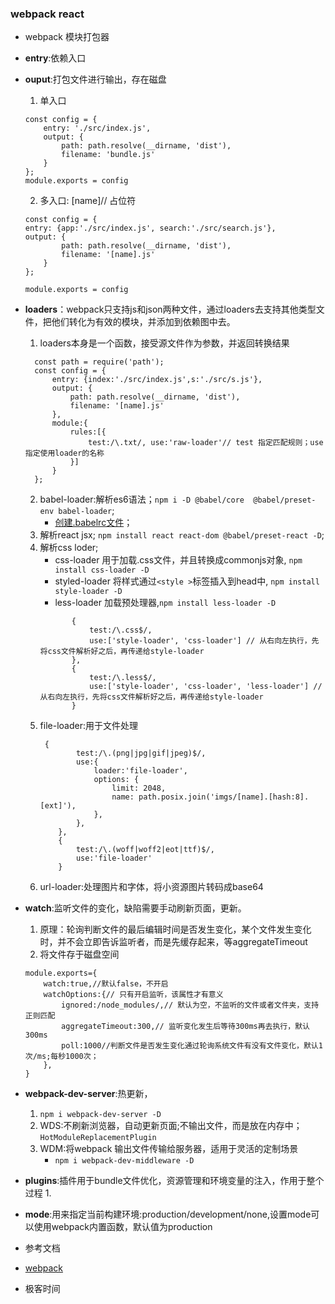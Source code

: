### webpack react
- webpack 模块打包器
- **entry**:依赖入口
- **ouput**:打包文件进行输出，存在磁盘
    1. 单入口
    ```
    const config = {
        entry: './src/index.js',
        output: {
            path: path.resolve(__dirname, 'dist'),
            filename: 'bundle.js'
        }
    };
    module.exports = config
    ```
    2. 多入口: [name]// 占位符
    ```
    const config = {
    entry: {app:'./src/index.js', search:'./src/search.js'},
    output: {
            path: path.resolve(__dirname, 'dist'),
            filename: '[name].js'
        }
    };

    module.exports = config
    ```
- **loaders**：webpack只支持js和json两种文件，通过loaders去支持其他类型文件，把他们转化为有效的模块，并添加到依赖图中去。
  1. loaders本身是一个函数，接受源文件作为参数，并返回转换结果
  ```
    const path = require('path');
    const config = {
        entry: {index:'./src/index.js',s:'./src/s.js'},
        output: {
            path: path.resolve(__dirname, 'dist'),
            filename: '[name].js'
        },
        module:{
            rules:[{
                test:/\.txt/, use:'raw-loader'// test 指定匹配规则；use 指定使用loader的名称
            }]
        }
    };
  ```
  2. babel-loader:解析es6语法；`npm i -D @babel/core  @babel/preset-env babel-loader`;
     - [创建.babelrc文件](./.babelrc)；
  3. 解析react jsx; `npm install react react-dom @babel/preset-react -D`;
  4. 解析css loder;
     - css-loader 用于加载.css文件，并且转换成commonjs对象, `npm install css-loader -D`
     - styled-loader 将样式通过`<style >`标签插入到head中, `npm install style-loader -D`
     - less-loader 加载预处理器,`npm install less-loader -D`
     ```
            {
                test:/\.css$/,
                use:['style-loader', 'css-loader'] // 从右向左执行，先将css文件解析好之后，再传递给style-loader
            },
            {
                test:/\.less$/,
                use:['style-loader', 'css-loader', 'less-loader'] // 从右向左执行，先将css文件解析好之后，再传递给style-loader
            }
     ```
    5. file-loader:用于文件处理
        ```
         {
                test:/\.(png|jpg|gif|jpeg)$/,
                use:{
                    loader:'file-loader',
                    options: {
                        limit: 2048,
                        name: path.posix.join('imgs/[name].[hash:8].[ext]'),
                    },
                },
            },
            {
                test:/\.(woff|woff2|eot|ttf)$/,
                use:'file-loader'
            }
        ```
    6. url-loader:处理图片和字体，将小资源图片转码成base64
- **watch**:监听文件的变化，缺陷需要手动刷新页面，更新。
    1. 原理：轮询判断文件的最后编辑时间是否发生变化，某个文件发生变化时，并不会立即告诉监听者，而是先缓存起来，等aggregateTimeout
    2. 将文件存于磁盘空间
    ```
    module.exports={
        watch:true,//默认false，不开启
        watchOptions:{// 只有开启监听，该属性才有意义
            ignored:/node_modules/,// 默认为空，不监听的文件或者文件夹，支持正则匹配
            aggregateTimeout:300,// 监听变化发生后等待300ms再去执行，默认300ms
            poll:1000//判断文件是否发生变化通过轮询系统文件有没有文件变化，默认1次/ms;每秒1000次；
        },
    }
    ```
- **webpack-dev-server**:热更新，
    1. `npm i webpack-dev-server -D`
    2. WDS:不刷新浏览器，自动更新页面;不输出文件，而是放在内存中；`HotModuleReplacementPlugin`
    3. WDM:将webpack 输出文件传输给服务器，适用于灵活的定制场景
       - `npm i webpack-dev-middleware -D`
- **plugins**:插件用于bundle文件优化，资源管理和环境变量的注入，作用于整个过程 
  1. 
- **mode**:用来指定当前构建环境:production/development/none,设置mode可以使用webpack内置函数，默认值为production

- 参考文档
- [webpack](https://webpack.js.org/)
- 极客时间
  